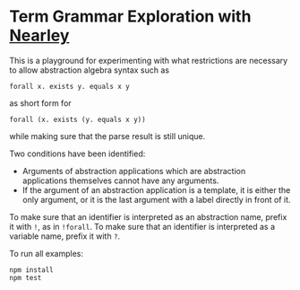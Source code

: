 # Term Grammar Exploration with [Nearley](https://nearley.js.org)

This is a playground for experimenting with what restrictions are necessary to
allow abstraction algebra syntax such as 
```
forall x. exists y. equals x y
```
as short form for 
```
forall (x. exists (y. equals x y))
```
while making sure that the parse result is still unique. 

Two conditions have been identified:

* Arguments of abstraction applications which are abstraction applications
 themselves cannot have any arguments.
* If the argument of an abstraction application is a template, it is either
  the only argument, or it is the last argument with a label directly in front of it.

To make sure that an identifier is interpreted as an abstraction name, prefix it with
`!`, as in `!forall`. To make sure that an identifier is interpreted as a variable name,
prefix it with `?`. 

To run all examples: 
```
npm install
npm test
```